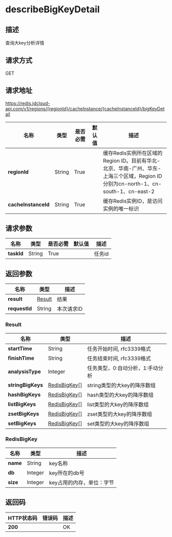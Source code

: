 # describeBigKeyDetail


## 描述
查询大key分析详情

## 请求方式
GET

## 请求地址
https://redis.jdcloud-api.com/v1/regions/{regionId}/cacheInstance/{cacheInstanceId}/bigKeyDetail

|名称|类型|是否必需|默认值|描述|
|---|---|---|---|---|
|**regionId**|String|True| |缓存Redis实例所在区域的Region ID。目前有华北-北京、华南-广州、华东-上海三个区域，Region ID分别为cn-north-1、cn-south-1、cn-east-2|
|**cacheInstanceId**|String|True| |缓存Redis实例ID，是访问实例的唯一标识|

## 请求参数
|名称|类型|是否必需|默认值|描述|
|---|---|---|---|---|
|**taskId**|String|True| |任务id|


## 返回参数
|名称|类型|描述|
|---|---|---|
|**result**|[Result](describebigkeydetail#result)|结果|
|**requestId**|String|本次请求ID|

### <div id="result">Result</div>
|名称|类型|描述|
|---|---|---|
|**startTime**|String|任务开始时间, rfc3339格式|
|**finishTime**|String|任务结束时间, rfc3339格式|
|**analysisType**|Integer|任务类型，0:自动分析，1:手动分析|
|**stringBigKeys**|[RedisBigKey[]](describebigkeydetail#redisbigkey)|string类型的大key的降序数组|
|**hashBigKeys**|[RedisBigKey[]](describebigkeydetail#redisbigkey)|hash类型的大key的降序数组|
|**listBigKeys**|[RedisBigKey[]](describebigkeydetail#redisbigkey)|list类型的大key的降序数组|
|**zsetBigKeys**|[RedisBigKey[]](describebigkeydetail#redisbigkey)|zset类型的大key的降序数组|
|**setBigKeys**|[RedisBigKey[]](describebigkeydetail#redisbigkey)|set类型的大key的降序数组|
### <div id="redisbigkey">RedisBigKey</div>
|名称|类型|描述|
|---|---|---|
|**name**|String|key名称|
|**db**|Integer|key所在的db号|
|**size**|Integer|key占用的内存，单位：字节|

## 返回码
|HTTP状态码|错误码|描述|
|---|---|---|
|**200**||OK|
